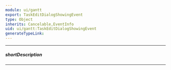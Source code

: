 ```yaml
---
module: ui/gantt
export: TaskEditDialogShowingEvent
type: Object
inherits: Cancelable,EventInfo
uid: ui/gantt:TaskEditDialogShowingEvent
generateTypeLink: 
---
```

---
##### shortDescription
<!-- Description goes here -->

---
<!-- Description goes here -->